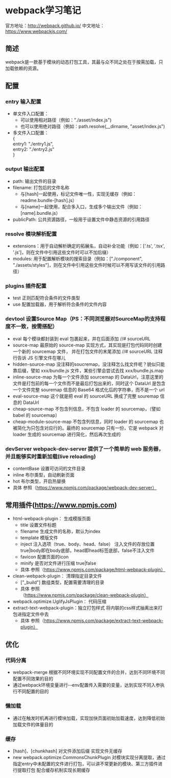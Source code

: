 # webpack学习笔记  
官方地址：http://webpack.github.io/
中文地址：https://www.webpackjs.com/
## 简述
webpack是一款基于模块的动态打包工具，其最与众不同之处在于按需加载，只加载依赖的资源。
## 配置
### entry   输入配置
- 单文件入口配置：   
  - 可以使用相对路径（例如："./asset/index.js")  
  - 也可以使用绝对路径（例如：path.resolve(__dirname, "asset/index.js")    
- 多文件入口配置：   
{  
    entry1: "./entry1.js",  
    entry2: "./entry2.js"  
}
### output  输出配置
- path: 输出文件的目录
- filename: 打包后的文件名称
    - 与[hash]一起使用，标记文件唯一性，实现无缓存（例如：readme.bundle-[hash].js）
    - 与[name]一起使用，配合多入口，生成多个输出文件（例如：[name].bundle.js）
- publicPath: 公共资源路径，一般用于设置文件中静态资源的引用路径
### resolve 模块解析配置
- extensions：用于自动解析确定的拓展名，自动补全功能（例如：['.ts', '.tsx', '.js']，则在文件中引用这些文件时可以不加后缀）
- modules: 用于配置解析模块的搜索目录（例如：["./component", "./assets/styles"]，则在文件中引用这些文件时候可以不用写该文件的引用路径）
### plugins 插件配置
- test 正则匹配符合条件的文件类型 
- use  配置加载器，用于解析符合条件的文件内容
### devtool 设置Source Map（PS：不同浏览器对SourceMap的支持程度不一致，按需搭配）
- eval 每个模块都封装到 eval 包裹起来，并在后面添加 //# sourceURL
- source-map 最原始的 source-map 实现方式，其实现是打包代码同时创建一个新的 sourcemap 文件， 并在打包文件的末尾添加 //# sourceURL 注释行告诉 JS 引擎文件在哪儿
- hidden-source-map 没注释的soucremap，没注释怎么找文件呢？貌似只能靠后缀，譬如 xxx/bundle.js 文件，某些引擎会尝试去找 xxx/bundle.js.map
- inline-source-map 为每一个文件添加 sourcemap 的 DataUrl，注意这里的文件是打包前的每一个文件而不是最后打包出来的，同时这个 DataUrl 是包含一个文件完整 souremap 信息的 Base64 格式化后的字符串，而不是一个 url
- eval-source-map 这个就是把 eval 的 sourceURL 换成了完整 souremap 信息的 DataUrl
- cheap-source-map 不包含列信息，不包含 loader 的 sourcemap，（譬如 babel 的 sourcemap）
- cheap-module-source-map 不包含列信息，同时 loader 的 sourcemap 也被简化为只包含对应行的。最终的 sourcemap 只有一份，它是 webpack 对 loader 生成的 sourcemap 进行简化，然后再次生成的
### devServer webpack-dev-server 提供了一个简单的 web 服务器，并且能够实时重新加载(live reloading)
- contentBase 设置可访问的文件目录
- inline 布尔类型，自动刷新页面
- hot 布尔类型，开启热替换
- 具体 参照（https://www.npmjs.com/package/webpack-dev-server）
## 常用插件(https://www.npmjs.com)
- html-webpack-plugin： 生成模版页面
    - title 设置文件标题
    - filename 生成文件的名称，默认为index
    - template 模版文件
    - inject 注入选项（true、body、head、false） 注入文件的存放位置 true|body即在body底部，head即head标签底部，false不注入文件
    - favicon 配置页面的icon
    - minify 是否对文件进行压缩 true|false
    - 具体 参照（https://www.npmjs.com/package/html-webpack-plugin）
- clean-webpack-plugin： 清理指定目录文件
    - ["_build"] 数组类型，配置需要清理的目录
    - 具体 参照（https://www.npmjs.com/package/clean-webpack-plugin）
- webpack.optimize.UglifyJsPlugin： 代码压缩
- extract-text-webpack-plugin：独立打包样式 将内联的css样式抽离出来打包进指定文件中去
    - 具体 参照（https://www.npmjs.com/package/extract-text-webpack-plugin）
## 优化
### 代码分离
- webpack-merge 根据不同环境实现不同配置文件的合并，达到不同环境不同配置不同效果的目的
- 通过webpack环境变量进行--env配置传入需要的变量，达到实现不同入参执行不同配置的目的
### 懒加载
- 通过在触发时机再进行模块加载，实现加快页面初始加载速度，达到降低初始加载文件的体量目的
### 缓存
- [hash]、[chunkhash] 对文件添加后缀 实现文件无缓存
- new webpack.optimize.CommonsChunkPlugin 对模块实现分离提取，通过指定entry中未配置的文件进行打包，可以讲不常更新的模块、第三方插件进行提取打包 配合缓存机制实现长期缓存
<!-- ## 创建Library 
- https://www.webpackjs.com/guides/author-libraries/ -->
<!-- ## 渐进式网络应用程序 Progressive Web Application -->